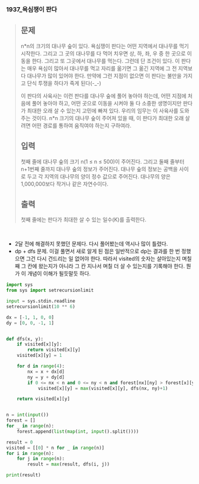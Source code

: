 ### 1937_욕심쟁이 판다

> ## 문제
>
> n*n의 크기의 대나무 숲이 있다. 욕심쟁이 판다는 어떤 지역에서 대나무를 먹기 시작한다. 그리고 그 곳의 대나무를 다 먹어 치우면 상, 하, 좌, 우 중 한 곳으로 이동을 한다. 그리고 또 그곳에서 대나무를 먹는다. 그런데 단 조건이 있다. 이 판다는 매우 욕심이 많아서 대나무를 먹고 자리를 옮기면 그 옮긴 지역에 그 전 지역보다 대나무가 많이 있어야 한다. 만약에 그런 지점이 없으면 이 판다는 불만을 가지고 단식 투쟁을 하다가 죽게 된다(-_-)
>
> 이 판다의 사육사는 이런 판다를 대나무 숲에 풀어 놓아야 하는데, 어떤 지점에 처음에 풀어 놓아야 하고, 어떤 곳으로 이동을 시켜야 둘 다 소중한 생명이지만 판다가 최대한 오래 살 수 있는지 고민에 빠져 있다. 우리의 임무는 이 사육사를 도와주는 것이다. n*n 크기의 대나무 숲이 주어져 있을 때, 이 판다가 최대한 오래 살려면 어떤 경로를 통하여 움직여야 하는지 구하여라.
>
> ## 입력
>
> 첫째 줄에 대나무 숲의 크기 n(1 ≤ n ≤ 500)이 주어진다. 그리고 둘째 줄부터 n+1번째 줄까지 대나무 숲의 정보가 주어진다. 대나무 숲의 정보는 공백을 사이로 두고 각 지역의 대나무의 양이 정수 값으로 주어진다. 대나무의 양은 1,000,000보다 작거나 같은 자연수이다.
>
> ## 출력
>
> 첫째 줄에는 판다가 최대한 살 수 있는 일수(K)를 출력한다.

<br>

- 2달 전에 해결하지 못했던 문제다. 다시 풀어봤는데 역시나 많이 틀렸다.
- dp + dfs 문제. 이걸 풀면서 새로 알게 된 점은 일반적으로 dp는 결과를 한 번 정했으면 그건 다시 건드리는 일 없어야 한다. 따라서 visited의 숫자는 살아있는지 며칠 째 그 칸에 왔는지가 아니라 그 칸 지나서 며칠 더 살 수 있는지를 기록해야 한다. 뭔가 이 개념이 이해가 될듯말듯 하다. 

```python
import sys
from sys import setrecursionlimit

input = sys.stdin.readline
setrecursionlimit(10 ** 6)

dx = [-1, 1, 0, 0]
dy = [0, 0, -1, 1]


def dfs(x, y):
    if visited[x][y]:
        return visited[x][y]
    visited[x][y] = 1

    for d in range(4):
        nx = x + dx[d]
        ny = y + dy[d]
        if 0 <= nx < n and 0 <= ny < n and forest[nx][ny] > forest[x][y]:
            visited[x][y] = max(visited[x][y], dfs(nx, ny)+1)

    return visited[x][y]


n = int(input())
forest = []
for _ in range(n):
    forest.append(list(map(int, input().split())))

result = 0
visited = [[0] * n for _ in range(n)]
for i in range(n):
    for j in range(n):
        result = max(result, dfs(i, j))

print(result)
```

